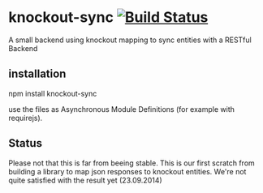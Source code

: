 # knockout-sync [![Build Status](https://travis-ci.org/webforge-labs/knockout-sync.svg)](https://travis-ci.org/webforge-labs/knockout-sync)

A small backend using knockout mapping to sync entities with a RESTful Backend

## installation

npm install knockout-sync

use the files as Asynchronous Module Definitions (for example with requirejs).

## Status

Please not that this is far from beeing stable. This is our first scratch from building a library to map json responses to knockout entities. We're not quite satisfied with the result yet (23.09.2014)